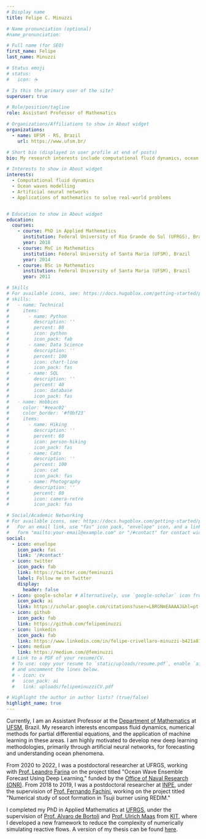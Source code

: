 ```yaml
---
# Display name
title: Felipe C. Minuzzi

# Name pronunciation (optional)
#name_pronunciation:

# Full name (for SEO)
first_name: Felipe
last_name: Minuzzi

# Status emoji
# status:
#   icon: ☕️

# Is this the primary user of the site?
superuser: true

# Role/position/tagline
role: Assistant Professor of Mathematics

# Organizations/Affiliations to show in About widget
organizations:
  - name: UFSM - RS, Brazil
    url: https://www.ufsm.br/

# Short bio (displayed in user profile at end of posts)
bio: My research interests include computational fluid dynamics, ocean waves and neural networks, both theoretically and applied to real world problems.

# Interests to show in About widget
interests:
  - Computational fluid dynamics
  - Ocean waves modelling
  - Artificial neural networks
  - Applications of mathematics to solve real-world problems


# Education to show in About widget
education:
  courses:
    - course: PhD in Applied Mathematics
      institution: Federal University of Rio Grande do Sul (UFRGS), Brazil
      year: 2018
    - course: MsC in Mathematics 
      institution: Federal University of Santa Maria (UFSM), Brazil
      year: 2014
    - course: BSc in Mathematics
      institution: Federal University of Santa Maria (UFSM), Brazil
      year: 2011

# Skills
# For available icons, see: https://docs.hugoblox.com/getting-started/page-builder/#icons
# skills:
#   - name: Technical
#     items:
#       - name: Python
#         description: ''
#         percent: 80
#         icon: python
#         icon_pack: fab
#       - name: Data Science
#         description: ''
#         percent: 100
#         icon: chart-line
#         icon_pack: fas
#       - name: SQL
#         description: ''
#         percent: 40
#         icon: database
#         icon_pack: fas
#   - name: Hobbies
#     color: '#eeac02'
#     color_border: '#f0bf23'
#     items:
#       - name: Hiking
#         description: ''
#         percent: 60
#         icon: person-hiking
#         icon_pack: fas
#       - name: Cats
#         description: ''
#         percent: 100
#         icon: cat
#         icon_pack: fas
#       - name: Photography
#         description: ''
#         percent: 80
#         icon: camera-retro
#         icon_pack: fas

# Social/Academic Networking
# For available icons, see: https://docs.hugoblox.com/getting-started/page-builder/#icons
#   For an email link, use "fas" icon pack, "envelope" icon, and a link in the
#   form "mailto:your-email@example.com" or "/#contact" for contact widget.
social:
  - icon: envelope
    icon_pack: fas
    link: '/#contact'
  - icon: twitter
    icon_pack: fab
    link: https://twitter.com/feminuzzi
    label: Follow me on Twitter
    display:
      header: false
  - icon: google-scholar # Alternatively, use `google-scholar` icon from `ai` icon pack
    icon_pack: ai
    link: https://scholar.google.com/citations?user=LBRGNmEAAAAJ&hl=pt-BR
  - icon: github
    icon_pack: fab
    link: https://github.com/felipeminuzzi
  - icon: linkedin
    icon_pack: fab
    link: https://www.linkedin.com/in/felipe-crivellaro-minuzzi-b421a8190
  - icon: medium
    link: https://medium.com/@feminuzzi
  # Link to a PDF of your resume/CV.
  # To use: copy your resume to `static/uploads/resume.pdf`, enable `ai` icons in `params.yaml`,
  # and uncomment the lines below.
  # - icon: cv
  #   icon_pack: ai
  #   link: uploads/felipeminuzziCV.pdf

# Highlight the author in author lists? (true/false)
highlight_name: true
---
```


Currently, I am an Assistant Professor at the [Department of Mathematics](https://www.ufsm.br/unidades-universitarias/ccne/departamentos/depto-de-matematica) at [UFSM](https://www.ufsm.br/), Brazil. My research interests encompass fluid dynamics, numerical methods for partial differential equations, and the application of machine learning in these areas. I am highly motivated to develop new deep learning methodologies, primarily through artificial neural networks, for forecasting and understanding ocean phenomena.

From 2020 to 2022, I was a postdoctoral researcher at UFRGS, working with [Prof. Leandro Farina](http://www.mat.ufrgs.br/~farina/english/) on the project titled "Ocean Wave Ensemble Forecast Using Deep Learning," funded by the [Office of Naval Research (ONR)](https://www.onr.navy.mil/). From 2018 to 2019, I was a postdoctoral researcher at [INPE](https://www.gov.br/inpe/pt-br), under the supervision of [Prof. Fernando Fachini](https://www.researchgate.net/profile/Fernando-Fachini), working on the project titled "Numerical study of soot formation in Tsuji burner using REDIM."

I completed my PhD in Applied Mathematics at [UFRGS](https://www.ufrgs.br/), under the supervision of [Prof. Alvaro de Bortoli](http://www.mat.ufrgs.br/~dbortoli/) and [Prof. Ulrich Maas](https://www.itt.kit.edu/21_88.php) from [KIT](https://www.kit.edu/), where I developed a new framework to reduce the complexity of numerically simulating reactive flows. A version of my thesis can be found [here](https://www.bibliotecadigital.ufrgs.br/da.php?nrb=001075720&loc=2018&l=a9e8703e0a330c2d).

